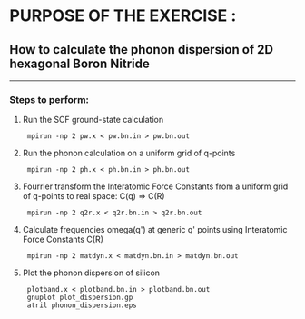 # PURPOSE OF THE EXERCISE :
## How to calculate the phonon dispersion of 2D hexagonal Boron Nitride
------------------------------------------------------------------------

### Steps to perform:

1. Run the SCF ground-state calculation

        mpirun -np 2 pw.x < pw.bn.in > pw.bn.out

2. Run the phonon calculation on a uniform grid of q-points

        mpirun -np 2 ph.x < ph.bn.in > ph.bn.out

3. Fourrier transform the Interatomic Force Constants from a uniform grid of q-points to real space: C(q) => C(R)

        mpirun -np 2 q2r.x < q2r.bn.in > q2r.bn.out

4. Calculate frequencies omega(q') at generic q' points using Interatomic Force Constants C(R)

        mpirun -np 2 matdyn.x < matdyn.bn.in > matdyn.bn.out

5. Plot the phonon dispersion of silicon 

        plotband.x < plotband.bn.in > plotband.bn.out
        gnuplot plot_dispersion.gp
        atril phonon_dispersion.eps 
